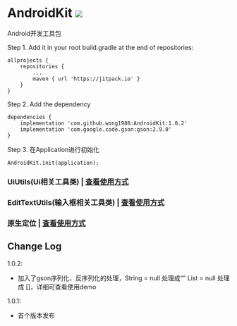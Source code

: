 # AndroidKit [![](https://www.jitpack.io/v/wong1988/AndroidKit.svg)](https://www.jitpack.io/#wong1988/AndroidKit)

Android开发工具包

Step 1. Add it in your root build.gradle at the end of repositories:
```
allprojects {
    repositories {
        ...
        maven { url 'https://jitpack.io' }
    }
}
```
Step 2. Add the dependency
```
dependencies {
    implementation 'com.github.wong1988:AndroidKit:1.0.2'
    implementation 'com.google.code.gson:gson:2.9.0'
}
```
Step 3. 在Application进行初始化
```
AndroidKit.init(application);
```

### UiUtils(Ui相关工具类) | [查看使用方式](https://github.com/wong1988/AndroidKit/blob/main/UiUtils-README.md)

### EditTextUtils(输入框相关工具类) | [查看使用方式](https://github.com/wong1988/AndroidKit/blob/main/EditTextUtils-README.md)

### 原生定位 | [查看使用方式](https://github.com/wong1988/AndroidKit/blob/main/原生定位-README.md)


## Change Log

1.0.2:

 * 加入了gson序列化、反序列化的处理，String = null 处理成“”  List = null 处理成 []，详细可查看使用demo

1.0.1:

 * 首个版本发布
